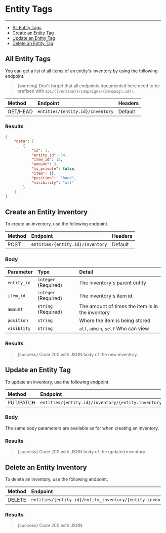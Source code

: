 # Entity Tags

---

- [All Entity Tags](#all-entity-inventory)
- [Create an Entity Tag](#create-inventory)
- [Update an Entity Tag](#update-inventory)
- [Delete an Entity Tag](#delete-inventory)

<a name="all-entity-inventory"></a>
## All Entity Tags

You can get a list of all items of an entity's inventory by using the following endpoint.

> {warning} Don't forget that all endpoints documented here need to be prefixed with `api/{{version}}/campaigns/{campaign.id}/`.


| Method | Endpoint| Headers |
| :- |   :-   |  :-  |
| GET/HEAD | `entities/{entity.id}/inventory` | Default |

### Results
```json
{
    "data": [
        {
            "id": 1,
            "entity_id": 34,
            "item_id": 12,
            "amount": 3,
            "is_private": false,
            "item": {},
            "position":  "hand",
            "visibility": "all"
        }
    ]
}
```


<a name="create-inventory"></a>
## Create an Entity Inventory

To create an inventory, use the following endpoint.

| Method | Endpoint| Headers |
| :- |   :-   |  :-  |
| POST | `entities/{entity.id}/inventory` | Default |

### Body

| Parameter | Type | Detail |
| :- |   :-   |  :-  |
| `entity_id` | `integer` (Required) | The inventory's parent entity |
| `item_id` | `integer` (Required) | The inventory's item id |
| `amount` | `string` (Required) | The amount of times the item is in the inventory |
| `position` | `string` | Where the item is being stored |
| `visiblity` | `string` | `all`, `admin`, `self` Who can view |


### Results

> {success} Code 200 with JSON body of the new inventory.


<a name="update-inventory"></a>
## Update an Entity Tag

To update an inventory, use the following endpoint.

| Method | Endpoint| Headers |
| :- |   :-   |  :-  |
| PUT/PATCH | `entities/{entity.id}/inventory/{entity.inventory.id}` | Default |

### Body

The same body parameters are available as for when creating an inventory.

### Results

> {success} Code 200 with JSON body of the updated inventory.


<a name="delete-inventory"></a>
## Delete an Entity Inventory

To delete an inventory, use the following endpoint.

| Method | Endpoint| Headers |
| :- |   :-   |  :-  |
| DELETE | `entities/{entity.id}/entity_inventory/{entity.inventory.id}` | Default |

### Results

> {success} Code 200 with JSON.
